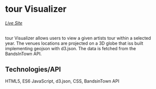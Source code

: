 
# tour Visualizer
###### [Live Site](https://isabella-sandoval.github.io/tourhistory/)

tour Visualizer allows users to view a given artists tour within a selected year. 
The venues locations are projected on a 3D globe that iss built implementing geojson with d3.json. 
The data is fetched from the BandsInTown API.


## Technologies/API

HTML5, ES6 JavaScript, d3.json, CSS, BandsinTown API
